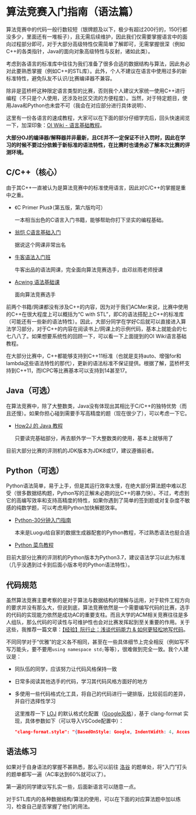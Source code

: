 # 算法竞赛入门指南（语法篇）

算法竞赛中的代码一般行数较短（银牌题及以下，极少有超过200行的，150行都没多少，里面还有一堆板子），且无需后续维护，因此我们仅需要掌握语言中的面向过程部分即可，对于大部分高级特性仅需简单了解即可，无需掌握很深（例如C++的各类指针，Java的面向对象高级特性与反射，诸如此类）。

考虑到各语言的标准库中往往为我们准备了很多合适的数据结构与算法，因此务必对此要熟悉掌握（例如C++的STL库）。此外，个人不建议在语言中使用过多的新标准特性，避免队友不认识/比赛编译器不兼容。

除非是蓝桥杯这种限定语言类型的比赛，否则我个人建议大家统一使用C++进行编程（不只是个人使用，还涉及社区交流的方便程度）。当然，对于特定题目，使用Java和Python也未尝不可（我会在对应部分进行具体说明）、

这里有一份各语言的速成教程，大家可以在下面的部分仔细学完后，回头快速阅览一下，加深印象：[OI Wiki - 语言基础教程](https://oi-wiki.org/lang/)。

**大部分OJ的编译器/解释器并非最新，且CE并不一定保证不计入罚时，因此在学习的时候不要过分依赖于新标准的语法特性，在比赛时也请务必了解本次比赛的评测环境。**

## C/C++（核心）

由于其C++一直被认为是算法竞赛中的标准使用语言，因此对C/C++的掌握是重中之重。

* 《C Primer Plus》（第五版，第六版均可）

  一本相当出色的C语言入门书籍，能够帮助你打下坚实的编程基础。

* [翁恺 C语言基础入门](https://www.bilibili.com/video/BV1dr4y1n7vA/)

  据说这个网课非常出名
  
* [牛客语法入门班](https://ac.nowcoder.com/courses/cover/live/678)

  牛客出品的语法网课，完全面向算法竞赛选手，由邓丝雨老师授课
  
* [Acwing 语法基础课](https://www.acwing.com/activity/content/21/)

  面向算法竞赛选手

前两个书籍/网课都没有涉及C++的内容，因为对于我们ACMer来说，比赛中使用的C++在很大程度上可以概括为“C with STL”，即C的语法搭配上C++的标准库（可能还有一些新的语法特性）。因此，大部分同学在学好C后就可以直接进入算法学习部分，对于C++的内容在阅读书上/网课上的示例代码，基本上就能会的七七八八了。如果想要系统性的回顾一下，可以看一下上面提到的OI Wiki语言基础教程。

在大部分比赛中，C++都能够支持到C++11标准（也就是支持auto、增强for和lambda这些语法特性的那代），更新的语法标准不保证提供。根据了解，蓝桥杯支持到C++11，而ICPC等比赛基本可以支持到14甚至17。

## Java（可选）

在算法竞赛中，除了大整数类，Java没有体现出其相比于C/C++的独特优势（而且还慢）。如果你担心碰到需要手写高精度的题（现在很少了），可以考虑一下它。

* [How2J 的 Java 教程](https://how2j.cn/)

  只要读完基础部分，再去额外学一下大整数类的使用，基本上就够用了

目前大部分比赛的评测机的JDK版本为JDK8或17，建议遵循前者。

## Python（可选）

Python语法简单，易于上手，但是其运行效率太慢，在绝大部分算法题中难以忍受（很多数据结构题，Python写的正解未必跑的比C++的暴力快）。不过，考虑到它的高编写效率和支持高精度的特性，如果你遇到了简单的签到题或对复杂度不敏感的纯数学题，可以考虑用Python加快解题效率。

* [Python-30分钟入门指南](https://github.com/luogu-dev/cyaron/wiki/Python-30%E5%88%86%E9%92%9F%E5%85%A5%E9%97%A8%E6%8C%87%E5%8D%97)

  本来是Luogu给自家的数据生成器配套的Python教程，不过熟悉语法也挺合适

* [Python 菜鸟教程](https://www.runoob.com/python/python-tutorial.html)

目前大部分比赛的评测机的Python版本为Python3.7，建议语法学习以此为标准（几乎没遇到过卡到后面小版本号的Python语法特性）。

## 代码规范

虽然算法竞赛主要考察的是对于算法与数据结构的理解与运用，对于软件工程方向的要求并没有那么大，但说到底，算法竞赛依然是一个需要编写代码的比赛，选手的代码的实现能力依然是成功AC的重要支柱。而且大学的ACM相关竞赛往往是多人组队，那么代码的可读性与可维护性也会对比赛发挥起到至关重要的作用。关于这些，我推荐一篇文章：[【经验】阮行止：浅谈代码能力 & 如何更轻松地写代码](https://mp.weixin.qq.com/s/G-aOA9qcPuJXQFT6slx0Fw)。

不同同学对于“优雅”的定义各不相同，甚至在一些具体细节上完全相反（例如写不写万能头，要不要用`using namespace std;`等等），很难做到完全一致。我个人建议是：

* 同队伍的同学，应该努力让代码风格保持一致

* 日常多阅读其他选手的代码，学习其代码风格方面好的地方

* 多使用一些代码格式化工具，将自己的代码进行一键排版，比较前后的差异，并自行选择性学习

  这里推荐一下 [LOJ](loj.ac) 的默认格式化配置（[Google风格](https://zh-google-styleguide.readthedocs.io/en/latest/contents/)），基于 clang-format 实现，具体参数如下（可以导入VSCode配置中）：

  ```json
  "clang-format.style": "{BasedOnStyle: Google, IndentWidth: 4, AccessModifierOffset: -4, SortIncludes: false, AllowShortIfStatementsOnASingleLine: false, ColumnLimit: 110, Cpp11BracedListStyle: false }"
  ```

## 语法练习

如果对于自身语法的掌握不甚熟悉，那么可以前往 [洛谷](https://www.luogu.com.cn/) 的题单处，将“入门”打头的题单都写一遍（AC率达到60%就可以了）。

第一遍的同学建议写扎实一些，后面新语言可以随意一点。

对于STL库内的各种数据结构/算法的使用，可以在下面的对应算法题中加以练习，检查自己是否掌握了他们的用法。
